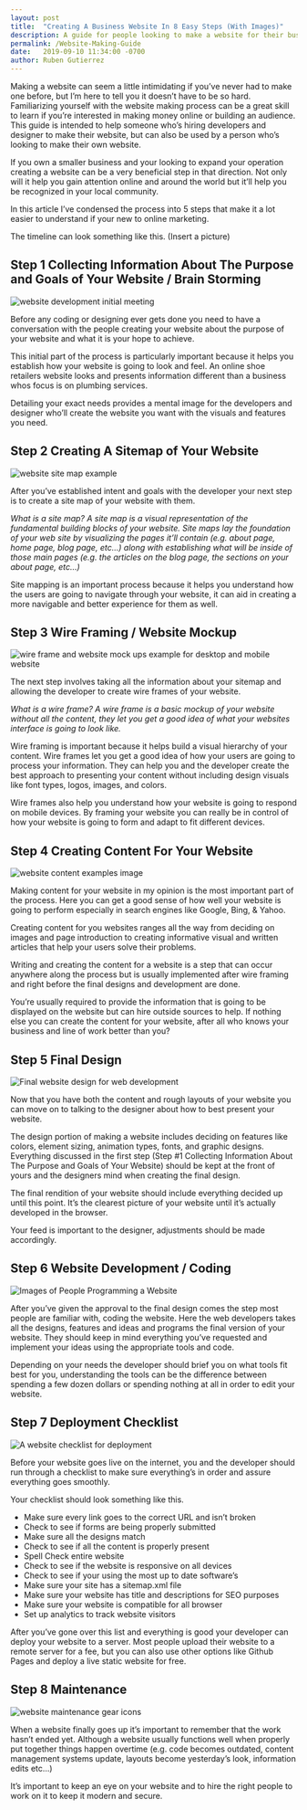 ```yaml
---
layout: post
title:  "Creating A Business Website In 8 Easy Steps (With Images)"
description: A guide for people looking to make a website for their business or to expand their audience online. This guide will help you get started marketing online, from concept to code.
permalink: /Website-Making-Guide
date:   2019-09-10 11:34:00 -0700
author: Ruben Gutierrez
---
```


Making a website can seem a little intimidating if you’ve never had to make one before, but I’m here to tell you it doesn’t have to be so hard.  Familiarizing yourself with the website making process can be a great skill to learn if you’re interested in making money online or building an audience.  This guide is intended to help someone who’s hiring developers and designer to make their website, but can also be used by a person who’s looking to make their own website.

If you own a smaller business and your looking to expand your operation creating a website can be a very beneficial step in that direction. Not only will it help you gain attention online and around the world but it’ll help you be recognized in your local community.    

In this article I’ve condensed the process into 5 steps that make it a lot easier to understand if your new to online marketing. 

The timeline can look something like this. (Insert a picture)   

## Step 1 Collecting Information About The Purpose and Goals of Your Website / Brain Storming 

![website development initial meeting](assets\img\blog-images\19-september\business-owner-developer-initial-meeting.png "Initial Website Meeting")

Before any coding or designing ever gets done you need to have a conversation with the people creating your website about the purpose of your website and what it is your hope to achieve.  

This initial part of the process is particularly important because it helps you establish how your website is going to look and feel.  An online shoe retailers website looks  and presents information different than a business whos focus is on plumbing services.  

Detailing your exact needs provides a mental image for the developers and designer who’ll create the website you want with the visuals and features you need.

## Step 2 Creating A Sitemap of Your Website

![website site map example](assets\img\blog-images\19-september\site-map-example.png "site map example")


After you’ve established intent and goals with the developer your next step is to create a site map of your website with them. 

_What is a site map? A site map is a visual  representation of the  fundamental building blocks of your website. Site maps lay the foundation of your web site by visualizing the pages it’ll contain (e.g. about page, home page, blog page, etc…) along with establishing what will be inside of those main pages (e.g. the articles on the blog page, the sections on your about page, etc…)_

Site mapping is an important process because it helps you understand how the users are going to navigate through your website, it can aid in creating a more navigable and better experience for them as well.

## Step 3 Wire Framing / Website Mockup

![wire frame and website mock ups example for desktop and mobile website](assets\img\blog-images\19-september\wire-frame-desktop-mobile-example.png "Wire frame mock ups for website on mobile and laptop")

The next step involves taking all the information about your sitemap and allowing the developer to create wire frames of your website. 

_What is a wire frame? A wire frame is a basic mockup of your website without all the content, they let you get a good idea of what your websites interface is going to look like._

Wire framing is important because it helps build a visual hierarchy of your content. Wire frames let you get a good idea of how your users are going to process your information. They can help you and the developer create the best approach to presenting your content without including design visuals like font types, logos, images, and colors.  

Wire frames also help you understand how your website is going to respond on mobile devices.  By framing your website you can really be in control of how your website is going to form and adapt to fit different devices. 

## Step 4 Creating Content For Your Website

![website content examples image](assets\img\blog-images\19-september\Web-content-video-written-gallery-example-icons.png "Diffrent types of content for your website")

Making content for your website in my opinion is the most important part of the process.  Here you can get a good sense of how well your website is going to perform especially in search engines like Google, Bing, & Yahoo.

Creating content for you websites ranges all the way from deciding on images and page introduction to creating informative visual and written articles that help your users solve their problems. 

Writing and creating the content for a website is a step that can occur anywhere along the process but is usually implemented after wire framing and right before the final designs and development are done.  

You’re usually required to provide the information that is going to be displayed on the website but can hire outside sources to help.  If nothing else you can create the content for your website, after all who knows your business and line of work better than you? 

## Step 5 Final Design

![Final website design for web development](assets\img\blog-images\19-september\final-website-design-example.png "Website Final Designs")

Now that you have both the content and rough layouts of your website you can move on to talking to the designer about how to best present your website. 

The design portion of making a website includes deciding on features like colors, element sizing, animation types, fonts, and graphic designs.  Everything discussed in the first step  (Step #1 Collecting Information About The Purpose and Goals of Your Website)  should be kept at the front of yours and the designers mind when creating the final design. 

The final rendition of your website should include everything decided up until this point. It’s the clearest picture of your website until it’s actually developed in the browser.  

Your feed is important to the designer, adjustments should be made accordingly.

## Step 6 Website Development / Coding 

![Images of People Programming a Website](assets\img\blog-images\19-september\website-coding-programming.png "Web Development Process")

After you’ve given the approval to the final design comes the step most people are familiar with, coding the website.  Here the web developers takes all the designs, features and ideas and programs the final version of your website.  They should keep in mind everything you’ve requested and implement your ideas using the appropriate tools and code.  

Depending on your needs the developer should brief you on what tools fit best for you, understanding the tools can be the difference between spending a few dozen dollars or spending nothing at all in order to edit your website.  

## Step 7 Deployment Checklist

![A website checklist for deployment](assets\img\blog-images\19-september\website-deployment-checklist.png "Website Deployment Checklist")

Before your website goes live on the internet, you and the developer should run through a checklist to make sure everything’s in order and assure everything goes smoothly.

Your checklist should look something like this.

-	Make sure every link goes to the correct URL and isn’t broken
-	Check to see if forms are being properly submitted
-	Make sure all the designs match 
-	Check to see if all the content is properly present
-	Spell Check entire website 
-	Check to see if the website is responsive on all devices
-	Check to see if your using the most up to date software’s
-	Make sure your site has a sitemap.xml file
-	Make sure your website has title and descriptions for SEO purposes
-	Make sure your website is compatible for all browser
-   Set up analytics to track website visitors


After you’ve gone over this list and everything is good your developer can deploy your website to a server.  Most people upload their website to a remote server for a fee, but you can also use other options like Github Pages and deploy a live static website for free.  

## Step 8 Maintenance

![website maintenance gear icons](assets\img\blog-images\19-september\website-maintenance-gear-icon.png "Website Maintenenace Gear Icon")

When a website finally goes up it’s important to remember that the work hasn’t ended yet.  Although a website usually functions well when properly put together things happen overtime (e.g. code becomes outdated, content management systems update, layouts become yesterday’s look, information edits  etc…)

It’s important to keep an eye on your website and to hire the right people to work on it to keep it modern and secure. 

